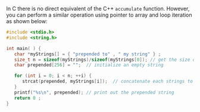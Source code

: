 In C there is no direct equivalent of the C++ `accumulate` function. However, you can perform a similar operation using pointer to array and loop iteration as shown below:

```c
#include <stdio.h> 
#include <string.h> 

int main( ) {
   char *myStrings[] = { "prepended to" , " my string" } ;
   size_t n = sizeof(myStrings)/sizeof(myStrings[0]); // get the size of array
   char prepended[256] = "";  // initialize an empty string

   for (int i = 0; i < n; ++i) {
      strcat(prepended, myStrings[i]);  // concatenate each strings to the prepended variable
   }
   printf("%s\n", prepended); // print out the prepended string
   return 0 ;
}
```
